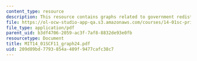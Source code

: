 ```yaml
---
content_type: resource
description: This resource contains graphs related to government redistribution policy.
file: https://ol-ocw-studio-app-qa.s3.amazonaws.com/courses/14-01sc-principles-of-microeconomics-fall-2011/209d89bd7793854a409f9477cafc38c7_MIT14_01SCF11_graph24.pdf
file_type: application/pdf
parent_uid: b3df4706-2059-ac3f-7af8-8832de93e0fb
resourcetype: Document
title: MIT14_01SCF11_graph24.pdf
uid: 209d89bd-7793-854a-409f-9477cafc38c7
---
```

